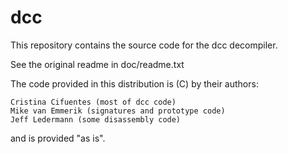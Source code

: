 # dcc

This repository contains the source code for the dcc decompiler.

See the original readme in doc/readme.txt


The code provided in this distribution is (C) by their authors:

    Cristina Cifuentes (most of dcc code)
    Mike van Emmerik (signatures and prototype code)
    Jeff Ledermann (some disassembly code)

and is provided "as is".
